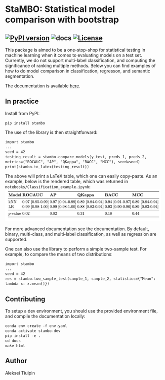# StaMBO: Statistical model comparison with bootstrap 
[![PyPI version](https://badge.fury.io/py/stambo.svg)](https://badge.fury.io/py/stambo)
![docs](https://github.com/oulu-imeds/stambo/workflows/documentation/badge.svg)
[![License](http://img.shields.io/badge/license-MIT-brightgreen.svg?style=flat)](LICENSE.md)
------------------------
This package is aimed to be a one-stop-shop for statistical testing in machine learning when it comes to evaluating models on a test set. Currently, we do not support multi-label classification, and computing the significance of ranking multiple methods. Below you can find examples of how to do model comparison in classification, regresson, and semantic segmentation.

The documentation is available [here](https://oulu-imeds.github.io/stambo/).

## In practice
Install from PyPI:
```
pip install stambo
```

The use of the library is then straightforward:
```
import stambo
...
seed = 42
testing_result = stambo.compare_models(y_test, preds_1, preds_2, metrics=("ROCAUC", "AP", "QKappa", "BACC", "MCC"), seed=seed)
print(stambo.to_latex(testing_result))
```

The above will print a LaTeX table, which one can easily copy-paste. As an example, below is the rendered table, which was returned in `notebooks/Classification_example.ipynb`:
![Table](docs/source/_static/example_table.png)

For more advanced documentation see the documentation. By default, binary, multi-class, and multi-label classification, as well as regression are supported.

One can also use the library to perform a simple two-sample test. For example, to compare the means of two distributions:
```
import stambo
...
seed = 42
res = stambo.two_sample_test(sample_1, sample_2, statistics={"Mean": lambda x: x.mean()})
```


## Contributing

To setup a dev environment, you should use the provided environment file, and compile the documentation locally:
```
conda env create -f env.yaml
conda activate stambo-dev
pip install -e .
cd docs
make html
```

## Author
Aleksei Tiulpin
